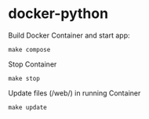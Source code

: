 # docker-python

Build Docker Container and start app:
```
make compose
```

Stop Container
```
make stop
```

Update files (/web/) in running Container
```
make update
```
